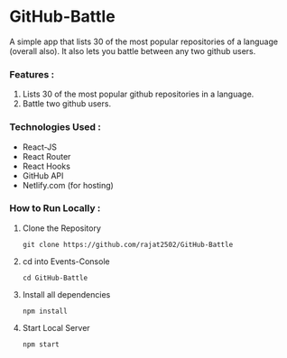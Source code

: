 # GitHub-Battle

A simple app that lists 30 of the most popular repositories of a language (overall also). It also lets you battle between any two github users.

### Features :
 1. Lists 30 of the most popular github repositories in a language.
 2. Battle two github users.
 
### Technologies Used :
  * React-JS
  * React Router
  * React Hooks
  * GitHub API
  * Netlify.com (for hosting)
  
### How to Run Locally :

1. Clone the Repository
  
     `git clone https://github.com/rajat2502/GitHub-Battle`

2. cd into Events-Console
  
      `cd GitHub-Battle`
      
3. Install all dependencies
      
      `npm install`
      
4. Start Local Server
      
      `npm start`
